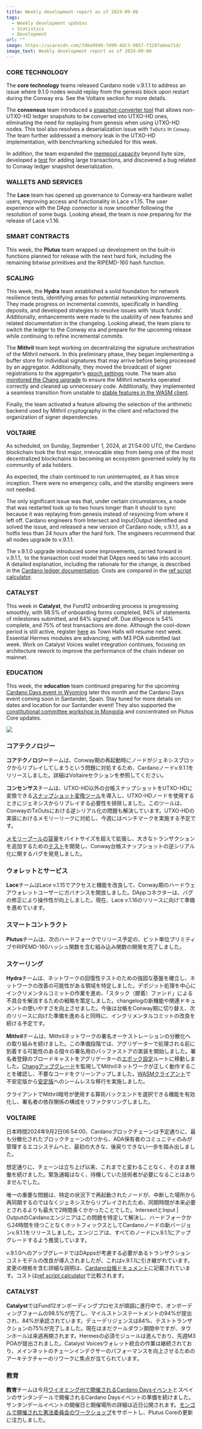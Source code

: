 ```yaml
---
title: Weekly development report as of 2024-09-06
tags:
  - Weekly development updates
  - Statistics
  - Development
url: ""
image: https://ucarecdn.com/7d6e9949-7d99-4dc3-9057-f3297a6ee71d/
image_text: Weekly development report as of 2024-09-06
---
```


### CORE TECHNOLOGY

The **core technology** teams released Cardano node v.9.1.1 to address an issue where 9.1.0 nodes would replay from the genesis block upon restart during the Conway era. See the Voltaire section for more details.

The **consensus** team introduced a [snapshot-converter tool](https://github.com/IntersectMBO/ouroboros-consensus/pull/1222) that allows non-UTXO-HD ledger snapshots to be converted into UTXO-HD ones, eliminating the need for replaying from genesis when using UTXO-HD nodes. This tool also resolves a deserialization issue with `TxOuts` in `Conway`. The team further addressed a memory leak in the UTXO-HD implementation, with benchmarking scheduled for this week.

In addition, the team expanded the [mempool capacity](https://github.com/IntersectMBO/ouroboros-consensus/pull/1175) beyond byte size, developed a [test](https://github.com/IntersectMBO/ouroboros-consensus/pull/1230) for adding large transactions, and discovered a bug related to Conway ledger snapshot deserialization.

### WALLETS AND SERVICES

The **Lace** team has opened up governance to Conway-era hardware wallet users, improving access and functionality in Lace v.1.15. The user experience with the DApp connector is now smoother following the resolution of some bugs. Looking ahead, the team is now preparing for the release of Lace v.1.16.

### SMART CONTRACTS

This week, the **Plutus** team wrapped up development on the built-in functions planned for release with the next hard fork, including the remaining bitwise primitives and the RIPEMD-160 hash function.

### SCALING

This week, the **Hydra** team established a solid foundation for network resilience tests, identifying areas for potential networking improvements. They made progress on incremental commits, specifically in handling deposits, and developed strategies to resolve issues with ‘stuck funds’. Additionally, enhancements were made to the usability of new features and related documentation in the changelog. Looking ahead, the team plans to switch the ledger to the Conway era and prepare for the upcoming release while continuing to refine incremental commits.

The **Mithril** team kept working on decentralizing the signature orchestration of the Mithril network. In this preliminary phase, they began implementing a buffer store for individual signatures that may arrive before being processed by an aggregator. Additionally, they moved the broadcast of signer registrations to the aggregator’s [epoch settings](https://github.com/input-output-hk/mithril/issues/1897) route. The team also [monitored the Chang upgrade](https://github.com/input-output-hk/mithril/issues/1910) to ensure the Mithril networks operated correctly and cleaned up unnecessary code. Additionally, they implemented a seamless transition from unstable to [stable features in the WASM client](https://github.com/input-output-hk/mithril/issues/1911).

Finally, the team activated a feature allowing the selection of the arithmetic backend used by Mithril cryptography in the client and refactored the organization of signer dependencies.

### VOLTAIRE

As scheduled, on Sunday, September 1, 2024, at 21:54:00 UTC, the Cardano blockchain took the first major, irrevocable step from being one of the most decentralized blockchains to becoming an ecosystem governed solely by its community of ada holders.

As expected, the chain continued to run uninterrupted, as it has since inception. There were no emergency calls, and the standby engineers were not needed.

The only significant issue was that, under certain circumstances, a node that was restarted took up to two hours longer than it should to sync because it was replaying from genesis instead of resyncing from where it left off. Cardano engineers from Intersect and Input|Output identified and solved the issue, and released a new version of Cardano node, v.9.1.1, as a hotfix less than 24 hours after the hard fork. The engineers recommend that all nodes upgrade to v.9.1.1.

The v.9.1.0 upgrade introduced some improvements, carried forward in v.9.1.1,  to the transaction cost model that DApps need to take into account. A detailed explanation, including the rationale for the change, is described in the [Cardano ledger documentation](https://github.com/IntersectMBO/cardano-ledger/blob/master/docs/adr/2024-08-14_009-refscripts-fee-change.md). Costs are compared in the [ref script calculator](https://docs.google.com/spreadsheets/d/1KFJCCbkDE5GaghlD4rDXB12pqLKnDFUNOKi0WErp_-Q/edit?gid=0#gid=0).

### CATALYST

This week in **Catalyst**, the Fund12 onboarding process is progressing smoothly, with 98.5% of onboarding forms completed, 94% of statements of milestones submitted, and 84% signed off. Due diligence is 54% complete, and 75% of test transactions are done. Although the cool-down period is still active, register [here](https://bit.ly/catalyst-townhall) as Town Halls will resume next week. Essential Hermes modules are advancing, with M3 POA submitted last week. Work on Catalyst Voices wallet integration continues, focusing on architecture rework to improve the performance of the chain indexer on mainnet.

### EDUCATION

This week, the **education** team continued preparing for the upcoming [Cardano Days event in Wyoming](https://www.uwyo.edu/acct-fin/cbdi/stampede/) later this month and the Cardano Days event coming soon in Santander, Spain. Stay tuned for more details on dates and location for our Santander event! They also supported the [constitutional committee workshop in Mongolia](https://lu.ma/282924xd) and concentrated on Plutus Core updates.

![](https://ucarecdn.com/79edc722-8fc9-4f52-bbd3-0b2264fac0de/-/preview/-/format/auto/-/quality/smart/)

### コアテクノロジー

**コアテクノロジー**チームは、Conway期の再起動時にノードがジェネシスブロックからリプレイしてしまうという問題に対処するため、Cardanoノードv.9.1.1をリリースしました。詳細はVoltaireセクションを参照してください。

**コンセンサス**チームは、UTXO-HD以外の台帳スナップショットをUTXO-HDに変換できる[スナップショット変換ツール](https://github.com/IntersectMBO/ouroboros-consensus/pull/1222)を導入し、UTXO-HDノードを使用するときにジェネシスからリプレイする必要性を排除しました。このツールは、ConwayのTxOutsにおける逆シリアル化の問題も解決しています。UTXO-HDの実装におけるメモリーリークに対処し、今週にはベンチマークを実施する予定です。

[メモリープールの容量](https://github.com/IntersectMBO/ouroboros-consensus/pull/1175)をバイトサイズを超えて拡張し、大きなトランザクションを追加するための[テスト](https://github.com/IntersectMBO/ouroboros-consensus/pull/1230)を開発し、Conway台帳スナップショットの逆シリアル化に関するバグを発見しました。

### ウォレットとサービス

**Lace**チームはLace v.1.15でアクセスと機能を改良して、Conway期のハードウェアウォレットユーザーにガバナンスを開放しました。DAppコネクターは、バグの修正により操作性が向上しました。現在、Lace v.1.16のリリースに向けて準備を進めています。

### スマートコントラクト

**Plutus**チームは、次のハードフォークでリリース予定の、ビット単位プリミティブやRIPEMD-160ハッシュ関数を含む組み込み関数の開発を完了しました。

### スケーリング

**Hydra**チームは、ネットワークの回復性テストのための強固な基盤を確立し、ネットワークの改善の可能性がある領域を特定しました。デポジット処理を中心にインクリメンタルコミットの作業を進め、「スタック（膠着）ファンド」による不具合を解消するための戦略を策定しました。changelogの新機能や関連ドキュメントの使いやすさを向上させました。今後は台帳をConway期に切り替え、次のリリースに向けた準備を進めると同時に、インクリメンタルコミットの改良を続ける予定です。

**Mithril**チームは、Mithrilネットワークの署名オーケストレーションの分散化への取り組みを続けました。この準備段階では、アグリゲーターで処理される前に到着する可能性のある個々の署名用のバッファストアの実装を開始しました。署名者登録のブロードキャストをアグリゲーターの[エポック設定](https://github.com/input-output-hk/mithril/issues/1897)ルートに移動しました。[Changアップグレード](https://github.com/input-output-hk/mithril/issues/1910)を監視してMithrilネットワークが正しく動作することを確認し、不要なコードをクリーンアップしました。[WASMクライアント](https://github.com/input-output-hk/mithril/issues/1911)で不安定版から[安定版](https://github.com/input-output-hk/mithril/issues/1911)へのシームレスな移行を実施しました。

クライアントでMithril暗号が使用する算術バックエンドを選択できる機能を有効化し、署名者の依存関係の構成をリファクタリングしました。

### VOLTAIRE

日本時間2024年9月2日06:54:00、Cardanoブロックチェーンは予定通りに、最も分散化されたブロックチェーンの1つから、ADA保有者のコミュニティのみが管理するエコシステムへと、最初の大きな、後戻りできない一歩を踏み出しました。

想定通りに、チェーンは立ち上げ以来、これまでと変わることなく、そのまま稼働を続けました。緊急通報はなく、待機していた技術者が必要になることはありませんでした。

唯一の重要な問題は、特定の状況下で再起動されたノードが、中断した場所から再同期するのではなくジェネシスからリプレイされたため、同期時間が本来必要とされるよりも最大で2時間長くかかったことでした。IntersectとInput | OutputのCardanoエンジニアはこの問題を特定して解決し、ハードフォークから24時間を待つことなくホットフィックスとしてCardanoノードの新バージョンv.9.1.1をリリースしました。エンジニアは、すべてのノードにv.9.1.1にアップグレードするよう推奨しています。

v.9.1.0へのアップグレードではDAppsが考慮する必要があるトランザクションコストモデルの改良が導入されましたが、これはv.9.1.1に引き継がれています。変更の根拠を含む詳細な説明は、[Cardano台帳ドキュメント](https://github.com/IntersectMBO/cardano-ledger/blob/master/docs/adr/2024-08-14_009-refscripts-fee-change.md)に記載されています。コストは[ref script calculator](https://docs.google.com/spreadsheets/d/1KFJCCbkDE5GaghlD4rDXB12pqLKnDFUNOKi0WErp_-Q/edit?gid=0#gid=0)で比較されます。

### CATALYST

**Catalyst**ではFund12オンボーディングプロセスが順調に進行中で、オンボーディングフォームの98.5%が完了し、マイルストンステートメントの94%が提出され、84%が承認されています。デューデリジェンスは84%、テストトランザクションの75%が完了しました。現在はまだクールダウン期間中ですが、タウンホールは来週再開されます。Hermesの必須モジュールは進んでおり、先週M3 POAが提出されました。Catalyst Voicesウォレット統合の作業は継続されており、メインネットのチェーンインデクサーのパフォーマンスを向上させるためのアーキテクチャーのリワークに焦点が当てられています。

### 教育

**教育**チームは今月[ワイオミング州で開催されるCardano Daysイベント](https://www.uwyo.edu/acct-fin/cbdi/stampede/)とスペインのサンタンデールで開催されるCardano Daysイベントの準備を続けました。サンタンデールイベントの開催日と開催場所の詳細は近日公開されます。[モンゴルで開催された憲法委員会のワークショップ](https://lu.ma/282924xd)をサポートし、Plutus Coreの更新に注力しました。
